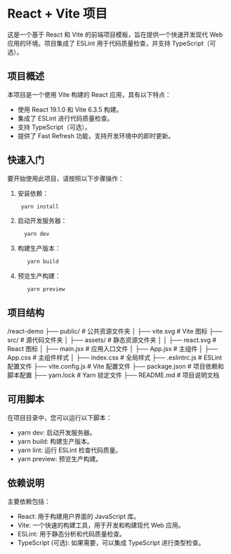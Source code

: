 # React + Vite 项目

这是一个基于 React 和 Vite 的前端项目模板，旨在提供一个快速开发现代 Web 应用的环境。项目集成了 ESLint 用于代码质量检查，并支持 TypeScript（可选）。

## 项目概述

本项目是一个使用 Vite 构建的 React 应用，具有以下特点：
- 使用 React 19.1.0 和 Vite 6.3.5 构建。
- 集成了 ESLint 进行代码质量检查。
- 支持 TypeScript（可选）。
- 提供了 Fast Refresh 功能，支持开发环境中的即时更新。

## 快速入门

要开始使用此项目，请按照以下步骤操作：

1. 安装依赖：
   ```bash
    yarn install
   ```
2. 启动开发服务器：
   ```bash
     yarn dev
   ```
3. 构建生产版本：
   ```bash
      yarn build
   ```
4. 预览生产构建：
   ```bash
      yarn preview
   ```

## 项目结构
/react-demo
├── public/          # 公共资源文件夹
│   ├── vite.svg     # Vite 图标
├── src/             # 源代码文件夹
│   ├── assets/      # 静态资源文件夹
│   │   ├── react.svg # React 图标
│   ├── main.jsx     # 应用入口文件
│   ├── App.jsx      # 主组件
│   ├── App.css      # 主组件样式
│   ├── index.css    # 全局样式
├── .eslintrc.js     # ESLint 配置文件
├── vite.config.js   # Vite 配置文件
├── package.json     # 项目依赖和脚本配置
├── yarn.lock        # Yarn 锁定文件
├── README.md        # 项目说明文档

## 可用脚本
在项目目录中，您可以运行以下脚本：
- yarn dev: 启动开发服务器。
- yarn build: 构建生产版本。
- yarn lint: 运行 ESLint 检查代码质量。
- yarn preview: 预览生产构建。

## 依赖说明
主要依赖包括：
- React: 用于构建用户界面的 JavaScript 库。
- Vite: 一个快速的构建工具，用于开发和构建现代 Web 应用。
- ESLint: 用于静态分析和代码质量检查。
- TypeScript (可选): 如果需要，可以集成 TypeScript 进行类型检查。